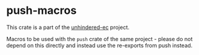 # push-macros

This crate is a part of the [unhindered-ec](https://unhindered.ec) project.

Macros to be used with the `push` crate of the same project - please do not depend on this directly and instead use the re-exports from push instead.
